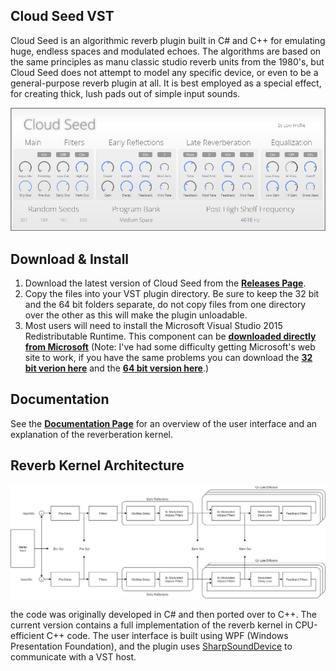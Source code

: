 ## Cloud Seed VST

Cloud Seed is an algorithmic reverb plugin built in C# and C++ for emulating huge, endless spaces and modulated echoes. The algorithms are based on the same principles as manu classic studio reverb units from the 1980's, but Cloud Seed does not attempt to model any specific device, or even to be a general-purpose reverb plugin at all. It is best employed as a special effect, for creating thick, lush pads out of simple input sounds. 

![](Documentation/Screenshot.png)

## Download & Install

1. Download the latest version of Cloud Seed from the [**Releases Page**](https://github.com/ValdemarOrn/CloudSeed/releases).
2. Copy the files into your VST plugin directory. Be sure to keep the 32 bit and the 64 bit folders separate, do not copy files from one directory over the other as this will make the plugin unloadable.  
3. Most users will need to install the Microsoft Visual Studio 2015 Redistributable Runtime. This component can be [**downloaded directly from Microsoft**](https://www.microsoft.com/en-us/download/details.aspx?id=48145) (Note: I've had some difficulty getting Microsoft's web site to work, if you have the same problems you can download the [**32 bit verion here**](http://download.microsoft.com/download/9/3/F/93FCF1E7-E6A4-478B-96E7-D4B285925B00/vc_redist.x86.exe) and the [**64 bit version here**](http://download.microsoft.com/download/9/3/F/93FCF1E7-E6A4-478B-96E7-D4B285925B00/vc_redist.x64.exe).)


## Documentation

See the [**Documentation Page**](https://github.com/ValdemarOrn/CloudSeed/tree/master/Documentation) for an overview of the user interface and an explanation of the reverberation kernel.

## Reverb Kernel Architecture

![](Documentation/CloudSeed.png)

the code was originally developed in C# and then ported over to C++. The current version contains a full implementation of the reverb kernel in CPU-efficient C++ code. The user interface is built using WPF (Windows Presentation Foundation), and the plugin uses [SharpSoundDevice](https://github.com/ValdemarOrn/SharpSoundDevice) to communicate with a VST host.